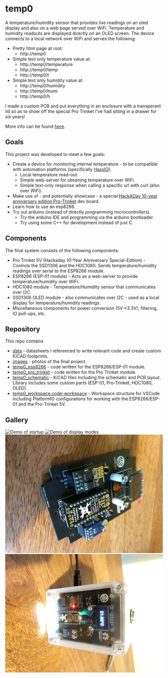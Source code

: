 # temp0
A temperature/humidity sensor that provides live readings on an oled display and also on a web page served over WiFi.
Temperature and humidity readouts are displayed directly on an OLED screen.
The device connects to a local network over WiFi and serves the following:
- Pretty html page at root:
	- http://temp0
- Simple text only temperature value at:
	- http://temp0/temperature
	- http://temp0/temp
	- http://temp0/t
- Simple text only humidity value at:
	- http://temp0/humidity
	- http://temp0/humi
	- http://temp0/h

I made a custom PCB and put everything in an enclosure with a transperant lid so as to show off the special Pro Trinket I've had sitting in a drawer for six years!

More info can be found [here][link_clews_projects_temp0].

## Goals
This project was developed to meet a few goals:
- Create a device for monitoring internal temperature - to be compatible with automation platforms (specifically [HassIO][link_web_hassio]).
	- Local temperature read-out.
	- Simple web-server for obtaining temperature over WiFi.
	- Simple text-only response when calling a specific url with curl (also over WiFi). 
- Make use of - and potentially showcase - a special [HackADay 10-year anniversary edition Pro-Trinket][link_web_hackaday_pro_trinket] dev board.
- Learn how to use an esp8266.
- Try out arduino (instead of directly programming microcontrollers).
	- Try the arduino IDE and programming via the arduino bootloader.
	- Try using some C++ for development instead of just C.

## Components
The final system consists of the following components:
- Pro Trinket 5V (Hackaday 10-Year Anniversary Special-Edition) - Controls the SSD1306 and the HDC1080. Sends temperature/humidity readings over serial to the ESP8266 module.
- ESP8266 (ESP-01 module) - Acts as a web-server to provide temperature/humidity over WiFi.
- HDC1080 module - Temperature/Humidity sensor that communicates over I2C.
- SSD1306 OLED module - also communicates over I2C - used as a local display for temperature/humidity readings.
- Miscellaneous components for power conversion (5V->3.3V), filtering, IO pull-ups, etc.

## Repository
This repo contains
- [data][link_repo_temp0_data] - datasheets I referenced to write relevant code and create custom KiCAD footprints.
- [images][link_repo_temp0_images] - photos of the final project.
- [temp0_esp8266][link_repo_temp0_esp8266] - code written for the ESP8266/ESP-01 module.
- [temp0_pro_trinket][link_repo_temp0_pro_trinket] - code written for the Pro Trinket module.
- [temp0_schematic][link_repo_temp0_schematic] - KiCAD files including the schematic and PCB layout.  Library includes some custom parts (ESP-01, Pro-Trinket, HDC1080, OLED).
- [temp0_workspace.code-workspace][link_repo_temp0_workspace] - Workspace structure for VSCode including PlatformIO configurations for working with the ESP8266/ESP-01 and the Pro-Trinket 5V.

## Gallery
![Demo of startup][image_temp0_demo_startup]
![Demo of display modes][image_temp0_demo_modes]
![Assembled unit][image_temp0_assembled]
![Buttoned up][image_temp0_complete]

[link_web_hassio]:https://www.home-assistant.io/hassio/
[link_web_hackaday_pro_trinket]:https://hackaday.com/2014/10/10/10th-anniversary-trinket-pro-now-in-the-hackaday-store/
[link_clews_projects_temp0]:https://clews.pro/projects/temp0.php
[link_repo_temp0_data]:/data
[link_repo_temp0_images]:/images
[link_repo_temp0_esp8266]:/temp0_esp8266
[link_repo_temp0_pro_trinket]:/temp0_pro_trinket
[link_repo_temp0_schematic]:/temp0_schematic
[link_repo_temp0_workspace]:/temp0_workspace.code-workspace

[image_temp0_demo_startup]:/images/temp0_demo_startup.gif
[image_temp0_demo_modes]:/images/temp0_demo_modes.gif
[image_temp0_assembled]:/images/temp0_assembled.jpg
[image_temp0_complete]:/images/temp0_complete.jpg